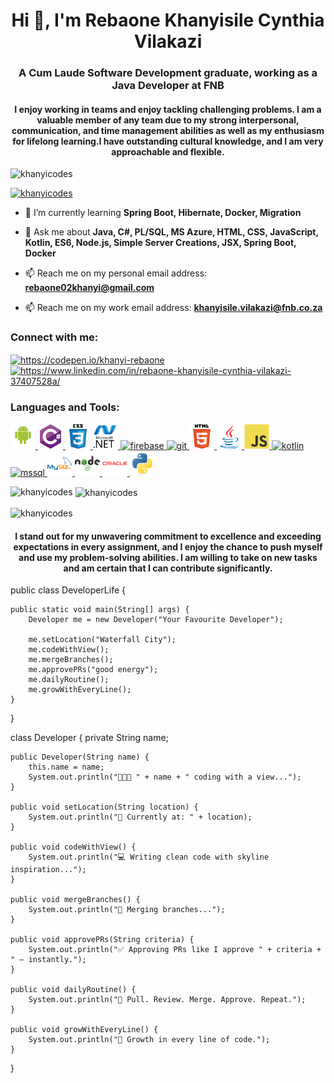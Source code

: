 <h1 align="center">Hi 👋, I'm Rebaone Khanyisile Cynthia Vilakazi</h1>
<h3 align="center">A Cum Laude Software Development graduate, working as a Java Developer at FNB</h3>

<h4 align="center"><strong>I enjoy working in teams and enjoy tackling challenging problems. I am a valuable member of any team due to my strong interpersonal, communication, and time management abilities as well as my enthusiasm for lifelong learning.I have outstanding cultural knowledge, and I am very approachable and flexible.</strong></h4>

<p align="left"> <img src="https://komarev.com/ghpvc/?username=khanyicodes&label=Profile%20views&color=0e75b6&style=flat" alt="khanyicodes"/> </p>

<p align="left"> <a href="https://github.com/ryo-ma/github-profile-trophy"><img src="https://github-profile-trophy.vercel.app/?username=khanyicodes" alt="khanyicodes" /></a> </p>

- 🌱 I’m currently learning **Spring Boot, Hibernate, Docker, Migration**

- 💬 Ask me about **Java, C#, PL/SQL, MS Azure, HTML, CSS, JavaScript, Kotlin, ES6, Node.js, Simple Server Creations, JSX, Spring Boot, Docker**

- 📫 Reach me on my personal email address: **rebaone02khanyi@gmail.com** 
- 📫 Reach me on my work email address: **khanyisile.vilakazi@fnb.co.za** 
  
<h3 align="left">Connect with me:</h3>
<p align="left">
<a href="https://codepen.io/https://codepen.io/khanyi-rebaone" target="blank"><img align="center" src="https://raw.githubusercontent.com/rahuldkjain/github-profile-readme-generator/master/src/images/icons/Social/codepen.svg" alt="https://codepen.io/khanyi-rebaone" height="30" width="40" /></a>
<a href="https://linkedin.com/in/https://www.linkedin.com/in/rebaone-khanyisile-cynthia-vilakazi-37407528a/" target="blank"><img align="center" src="https://raw.githubusercontent.com/rahuldkjain/github-profile-readme-generator/master/src/images/icons/Social/linked-in-alt.svg" alt="https://www.linkedin.com/in/rebaone-khanyisile-cynthia-vilakazi-37407528a/" height="30" width="40" /></a>
</p>

<h3 align="left">Languages and Tools:</h3>
<p align="left"> <a href="https://developer.android.com" target="_blank" rel="noreferrer"> <img src="https://raw.githubusercontent.com/devicons/devicon/master/icons/android/android-original-wordmark.svg" alt="android" width="40" height="40"/> </a> <a href="https://www.w3schools.com/cs/" target="_blank" rel="noreferrer"> <img src="https://raw.githubusercontent.com/devicons/devicon/master/icons/csharp/csharp-original.svg" alt="csharp" width="40" height="40"/> </a> <a href="https://www.w3schools.com/css/" target="_blank" rel="noreferrer"> <img src="https://raw.githubusercontent.com/devicons/devicon/master/icons/css3/css3-original-wordmark.svg" alt="css3" width="40" height="40"/> </a> <a href="https://dotnet.microsoft.com/" target="_blank" rel="noreferrer"> <img src="https://raw.githubusercontent.com/devicons/devicon/master/icons/dot-net/dot-net-original-wordmark.svg" alt="dotnet" width="40" height="40"/> </a> <a href="https://firebase.google.com/" target="_blank" rel="noreferrer"> <img src="https://www.vectorlogo.zone/logos/firebase/firebase-icon.svg" alt="firebase" width="40" height="40"/> </a> <a href="https://git-scm.com/" target="_blank" rel="noreferrer"> <img src="https://www.vectorlogo.zone/logos/git-scm/git-scm-icon.svg" alt="git" width="40" height="40"/> </a> <a href="https://www.w3.org/html/" target="_blank" rel="noreferrer"> <img src="https://raw.githubusercontent.com/devicons/devicon/master/icons/html5/html5-original-wordmark.svg" alt="html5" width="40" height="40"/> </a> <a href="https://www.java.com" target="_blank" rel="noreferrer"> <img src="https://raw.githubusercontent.com/devicons/devicon/master/icons/java/java-original.svg" alt="java" width="40" height="40"/> </a> <a href="https://developer.mozilla.org/en-US/docs/Web/JavaScript" target="_blank" rel="noreferrer"> <img src="https://raw.githubusercontent.com/devicons/devicon/master/icons/javascript/javascript-original.svg" alt="javascript" width="40" height="40"/> </a> <a href="https://kotlinlang.org" target="_blank" rel="noreferrer"> <img src="https://www.vectorlogo.zone/logos/kotlinlang/kotlinlang-icon.svg" alt="kotlin" width="40" height="40"/> </a> <a href="https://www.microsoft.com/en-us/sql-server" target="_blank" rel="noreferrer"> <img src="https://www.svgrepo.com/show/303229/microsoft-sql-server-logo.svg" alt="mssql" width="40" height="40"/> </a> <a href="https://www.mysql.com/" target="_blank" rel="noreferrer"> <img src="https://raw.githubusercontent.com/devicons/devicon/master/icons/mysql/mysql-original-wordmark.svg" alt="mysql" width="40" height="40"/> </a> <a href="https://nodejs.org" target="_blank" rel="noreferrer"> <img src="https://raw.githubusercontent.com/devicons/devicon/master/icons/nodejs/nodejs-original-wordmark.svg" alt="nodejs" width="40" height="40"/> </a> <a href="https://www.oracle.com/" target="_blank" rel="noreferrer"> <img src="https://raw.githubusercontent.com/devicons/devicon/master/icons/oracle/oracle-original.svg" alt="oracle" width="40" height="40"/> </a> <a href="https://www.python.org" target="_blank" rel="noreferrer"> <img src="https://raw.githubusercontent.com/devicons/devicon/master/icons/python/python-original.svg" alt="python" width="40" height="40"/> </a> </p>

<p><img align="left" src="https://github-readme-stats.vercel.app/api/top-langs?username=khanyicodes&show_icons=true&locale=en&layout=compact" alt="khanyicodes"/></p>

<p>&nbsp;<img align="center" src="https://github-readme-stats.vercel.app/api?username=khanyicodes&show_icons=true&locale=en" alt="khanyicodes" /></p>

<p><img align="center" src="https://github-readme-streak-stats.herokuapp.com/?user=khanyicodes&" alt="khanyicodes" /></p>

<h4 align="center"><strong>I stand out for my unwavering commitment to excellence and exceeding expectations in every assignment, and I enjoy the chance to push myself and use my problem-solving abilities. I am willing to take on new tasks and am certain that I can contribute significantly.</strong></h4>

public class DeveloperLife {

    public static void main(String[] args) {
        Developer me = new Developer("Your Favourite Developer");

        me.setLocation("Waterfall City");
        me.codeWithView();
        me.mergeBranches();
        me.approvePRs("good energy");
        me.dailyRoutine();
        me.growWithEveryLine();
    }
}

class Developer {
    private String name;

    public Developer(String name) {
        this.name = name;
        System.out.println("👩🏽‍💻 " + name + " coding with a view...");
    }

    public void setLocation(String location) {
        System.out.println("📍 Currently at: " + location);
    }

    public void codeWithView() {
        System.out.println("💻 Writing clean code with skyline inspiration...");
    }

    public void mergeBranches() {
        System.out.println("🌿 Merging branches...");
    }

    public void approvePRs(String criteria) {
        System.out.println("✅ Approving PRs like I approve " + criteria + " — instantly.");
    }

    public void dailyRoutine() {
        System.out.println("🔁 Pull. Review. Merge. Approve. Repeat.");
    }

    public void growWithEveryLine() {
        System.out.println("🌱 Growth in every line of code.");
    }
}